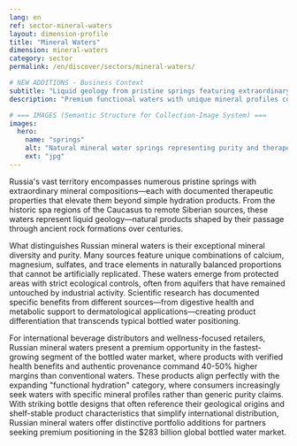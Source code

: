 ```yaml
---
lang: en
ref: sector-mineral-waters
layout: dimension-profile
title: "Mineral Waters"
dimension: mineral-waters
category: sector
permalink: /en/discover/sectors/mineral-waters/

# NEW ADDITIONS - Business Context
subtitle: "Liquid geology from pristine springs featuring extraordinary mineral compositions and documented therapeutic properties"
description: "Premium functional waters with unique mineral profiles commanding 40-50% higher margins in the $283 billion bottled water market."

# === IMAGES (Semantic Structure for Collection-Image System) ===
images:
  hero:
    name: "springs"
    alt: "Natural mineral water springs representing purity and therapeutic properties"
    ext: "jpg"
---
```


Russia's vast territory encompasses numerous pristine springs with extraordinary mineral compositions—each with documented therapeutic properties that elevate them beyond simple hydration products. From the historic spa regions of the Caucasus to remote Siberian sources, these waters represent liquid geology—natural products shaped by their passage through ancient rock formations over centuries.

What distinguishes Russian mineral waters is their exceptional mineral diversity and purity. Many sources feature unique combinations of calcium, magnesium, sulfates, and trace elements in naturally balanced proportions that cannot be artificially replicated. These waters emerge from protected areas with strict ecological controls, often from aquifers that have remained untouched by industrial activity. Scientific research has documented specific benefits from different sources—from digestive health and metabolic support to dermatological applications—creating product differentiation that transcends typical bottled water positioning.

For international beverage distributors and wellness-focused retailers, Russian mineral waters present a premium opportunity in the fastest-growing segment of the bottled water market, where products with verified health benefits and authentic provenance command 40-50% higher margins than conventional waters. These products align perfectly with the expanding "functional hydration" category, where consumers increasingly seek waters with specific mineral profiles rather than generic purity claims. With striking bottle designs that often reference their geological origins and shelf-stable product characteristics that simplify international distribution, Russian mineral waters offer distinctive portfolio additions for partners seeking premium positioning in the $283 billion global bottled water market.

